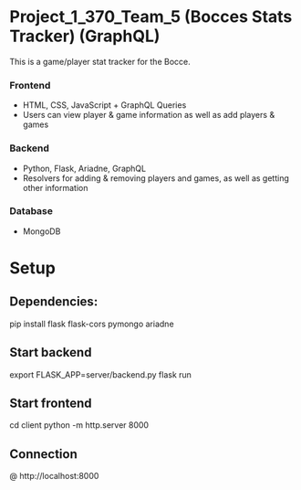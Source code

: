 # Project_1_370_Team_5 (Bocces Stats Tracker) (GraphQL)
This is a game/player stat tracker for the Bocce.
### Frontend
- HTML, CSS, JavaScript + GraphQL Queries
- Users can view player & game information as well as add players & games
### Backend
- Python, Flask, Ariadne, GraphQL
- Resolvers for adding & removing players and games, as well as getting other information
### Database
- MongoDB

# Setup

## Dependencies:
pip install flask flask-cors pymongo ariadne

## Start backend
export FLASK_APP=server/backend.py
flask run

## Start frontend
cd client
python -m http.server 8000


## Connection 
@ http://localhost:8000